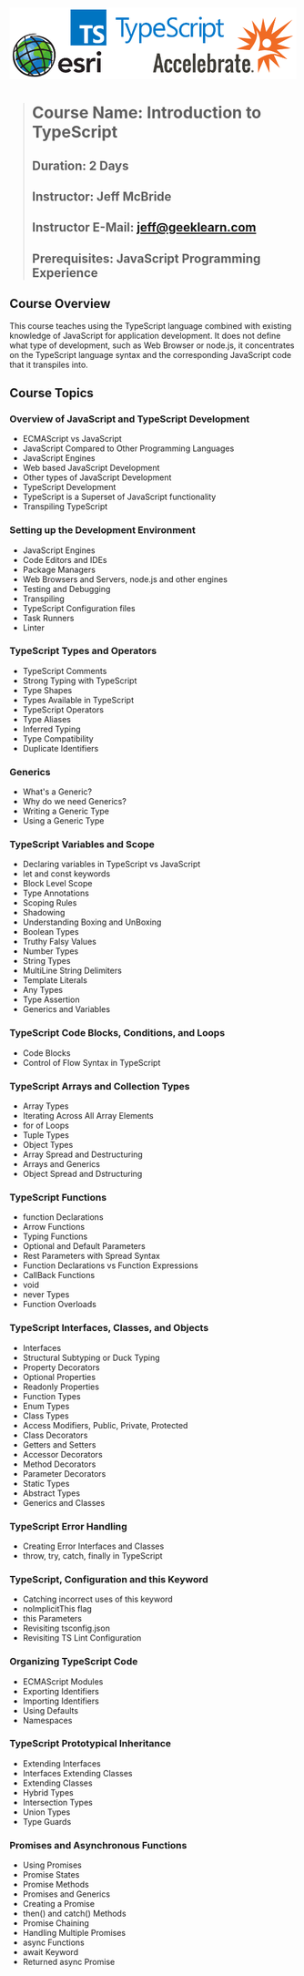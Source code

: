 ![TypeScript Esri Accelebrate Logos](TypeScriptEsriAccelebrateBanner1000x250.png)

> # **Course Name:  Introduction to TypeScript**
> ## **Duration:  2 Days**
> ## **Instructor:  Jeff McBride**
> ## **Instructor E-Mail:  jeff@geeklearn.com**
> ## **Prerequisites:  JavaScript Programming Experience**

## **Course Overview**
This course teaches using the TypeScript language combined with existing knowledge of JavaScript for application development.  It does not define what type of development, such as Web Browser or node.js, it concentrates on the TypeScript language syntax and the corresponding JavaScript code that it transpiles into.


## **Course Topics**

<!-- Day 1 -->
### **Overview of JavaScript and TypeScript Development**
* ECMAScript vs JavaScript  
* JavaScript Compared to Other Programming Languages  
* JavaScript Engines  
* Web based JavaScript Development  
* Other types of JavaScript Development  
* TypeScript Development
* TypeScript is a Superset of JavaScript functionality
* Transpiling TypeScript

### **Setting up the Development Environment**
* JavaScript Engines
* Code Editors and IDEs
* Package Managers
* Web Browsers and Servers, node.js and other engines
* Testing and Debugging
* Transpiling
* TypeScript Configuration files
* Task Runners
* Linter

### **TypeScript Types and Operators**
* TypeScript Comments
* Strong Typing with TypeScript
* Type Shapes
* Types Available in TypeScript
* TypeScript Operators
* Type Aliases
* Inferred Typing
* Type Compatibility
* Duplicate Identifiers

### **Generics**
* What's a Generic?
* Why do we need Generics?
* Writing a Generic Type
* Using a Generic Type

### **TypeScript Variables and Scope**
* Declaring variables in TypeScript vs JavaScript
* let and const keywords
* Block Level Scope
* Type Annotations
* Scoping Rules
* Shadowing
* Understanding Boxing and UnBoxing
* Boolean Types
* Truthy Falsy Values
* Number Types
* String Types
* MultiLine String Delimiters
* Template Literals
* Any Types
* Type Assertion
* Generics and Variables

### **TypeScript Code Blocks, Conditions, and Loops**
* Code Blocks
* Control of Flow Syntax in TypeScript

### **TypeScript Arrays and Collection Types**
* Array Types
* Iterating Across All Array Elements
* for of Loops
* Tuple Types
* Object Types
* Array Spread and Destructuring
* Arrays and Generics
* Object Spread and Dstructuring

### **TypeScript Functions**
* function Declarations
* Arrow Functions
* Typing Functions
* Optional and Default Parameters
* Rest Parameters with Spread Syntax
* Function Declarations vs Function Expressions
* CallBack Functions
* void
* never Types
* Function Overloads
 
### **TypeScript Interfaces, Classes, and Objects**
* Interfaces
* Structural Subtyping or Duck Typing
* Property Decorators
* Optional Properties
* Readonly Properties
* Function Types
* Enum Types
* Class Types
* Access Modifiers, Public, Private, Protected
* Class Decorators
* Getters and Setters
* Accessor Decorators
* Method Decorators
* Parameter Decorators
* Static Types
* Abstract Types
* Generics and Classes

<!-- Day 2 -->
### **TypeScript Error Handling**
* Creating Error Interfaces and Classes
* throw, try, catch, finally in TypeScript

### **TypeScript, Configuration and this Keyword**
* Catching incorrect uses of this keyword
* noImplicitThis flag
* this Parameters
* Revisiting tsconfig.json
* Revisiting TS Lint Configuration

### **Organizing TypeScript Code**
* ECMAScript Modules
* Exporting Identifiers
* Importing Identifiers
* Using Defaults
* Namespaces

### **TypeScript Prototypical Inheritance**
* Extending Interfaces
* Interfaces Extending Classes
* Extending Classes
* Hybrid Types
* Intersection Types
* Union Types
* Type Guards

### **Promises and Asynchronous Functions**
* Using Promises
* Promise States
* Promise Methods
* Promises and Generics
* Creating a Promise
* then() and catch() Methods
* Promise Chaining
* Handling Multiple Promises
* async Functions
* await Keyword
* Returned async Promise 
